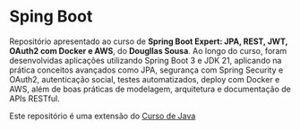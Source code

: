 # Sping Boot

Repositório apresentado ao curso de **Spring Boot Expert: JPA, REST, JWT, OAuth2 com Docker e AWS**, do **Dougllas Sousa**. Ao longo do curso, foram desenvolvidas aplicações utilizando Spring Boot 3 e JDK 21, aplicando na prática conceitos avançados como JPA, segurança com Spring Security e OAuth2, autenticação social, testes automatizados, deploy com Docker e AWS, além de boas práticas de modelagem, arquitetura e documentação de APIs RESTful.

Este repositório é uma extensão do [Curso de Java](https://github.com/luisitcho/curso-java-nelio-2025)